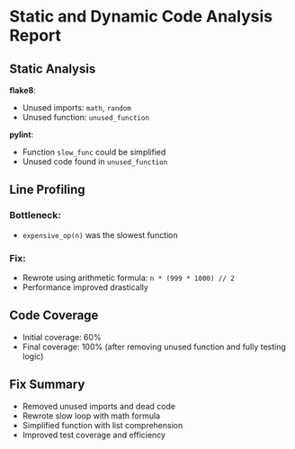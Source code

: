 # Static and Dynamic Code Analysis Report

## Static Analysis

**flake8**:
- Unused imports: `math`, `random`
- Unused function: `unused_function`

**pylint**:
- Function `slow_func` could be simplified
- Unused code found in `unused_function`

## Line Profiling

### Bottleneck:
- `expensive_op(n)` was the slowest function

### Fix:
- Rewrote using arithmetic formula:
  `n * (999 * 1000) // 2`
- Performance improved drastically

## Code Coverage

- Initial coverage: 60%
- Final coverage: 100% (after removing unused function and fully testing logic)

## Fix Summary

- Removed unused imports and dead code
- Rewrote slow loop with math formula
- Simplified function with list comprehension
- Improved test coverage and efficiency

